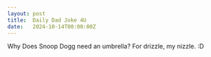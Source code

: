 ```yaml
---
layout: post
title:  Daily Dad Joke 4U
date:   2024-10-14T00:00:00Z
---
```

Why Does Snoop Dogg need an umbrella? For drizzle, my nizzle. :D
